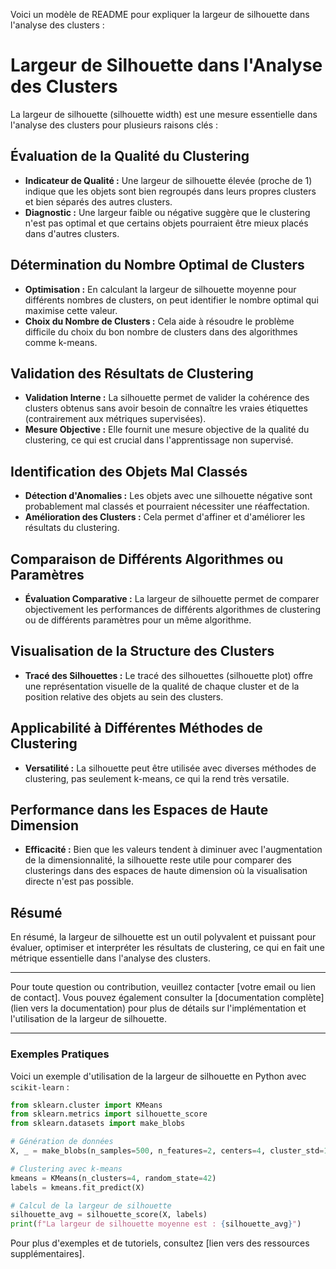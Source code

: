 Voici un modèle de README pour expliquer la largeur de silhouette dans l'analyse des clusters :

# Largeur de Silhouette dans l'Analyse des Clusters

La largeur de silhouette (silhouette width) est une mesure essentielle dans l'analyse des clusters pour plusieurs raisons clés :

## Évaluation de la Qualité du Clustering

- **Indicateur de Qualité :** Une largeur de silhouette élevée (proche de 1) indique que les objets sont bien regroupés dans leurs propres clusters et bien séparés des autres clusters.
- **Diagnostic :** Une largeur faible ou négative suggère que le clustering n'est pas optimal et que certains objets pourraient être mieux placés dans d'autres clusters.

## Détermination du Nombre Optimal de Clusters

- **Optimisation :** En calculant la largeur de silhouette moyenne pour différents nombres de clusters, on peut identifier le nombre optimal qui maximise cette valeur.
- **Choix du Nombre de Clusters :** Cela aide à résoudre le problème difficile du choix du bon nombre de clusters dans des algorithmes comme k-means.

## Validation des Résultats de Clustering

- **Validation Interne :** La silhouette permet de valider la cohérence des clusters obtenus sans avoir besoin de connaître les vraies étiquettes (contrairement aux métriques supervisées).
- **Mesure Objective :** Elle fournit une mesure objective de la qualité du clustering, ce qui est crucial dans l'apprentissage non supervisé.

## Identification des Objets Mal Classés

- **Détection d'Anomalies :** Les objets avec une silhouette négative sont probablement mal classés et pourraient nécessiter une réaffectation.
- **Amélioration des Clusters :** Cela permet d'affiner et d'améliorer les résultats du clustering.

## Comparaison de Différents Algorithmes ou Paramètres

- **Évaluation Comparative :** La largeur de silhouette permet de comparer objectivement les performances de différents algorithmes de clustering ou de différents paramètres pour un même algorithme.

## Visualisation de la Structure des Clusters

- **Tracé des Silhouettes :** Le tracé des silhouettes (silhouette plot) offre une représentation visuelle de la qualité de chaque cluster et de la position relative des objets au sein des clusters.

## Applicabilité à Différentes Méthodes de Clustering

- **Versatilité :** La silhouette peut être utilisée avec diverses méthodes de clustering, pas seulement k-means, ce qui la rend très versatile.

## Performance dans les Espaces de Haute Dimension

- **Efficacité :** Bien que les valeurs tendent à diminuer avec l'augmentation de la dimensionnalité, la silhouette reste utile pour comparer des clusterings dans des espaces de haute dimension où la visualisation directe n'est pas possible.

## Résumé

En résumé, la largeur de silhouette est un outil polyvalent et puissant pour évaluer, optimiser et interpréter les résultats de clustering, ce qui en fait une métrique essentielle dans l'analyse des clusters.

---

Pour toute question ou contribution, veuillez contacter [votre email ou lien de contact]. Vous pouvez également consulter la [documentation complète](lien vers la documentation) pour plus de détails sur l'implémentation et l'utilisation de la largeur de silhouette.

---

### Exemples Pratiques

Voici un exemple d'utilisation de la largeur de silhouette en Python avec `scikit-learn` :

```python
from sklearn.cluster import KMeans
from sklearn.metrics import silhouette_score
from sklearn.datasets import make_blobs

# Génération de données
X, _ = make_blobs(n_samples=500, n_features=2, centers=4, cluster_std=1, random_state=42)

# Clustering avec k-means
kmeans = KMeans(n_clusters=4, random_state=42)
labels = kmeans.fit_predict(X)

# Calcul de la largeur de silhouette
silhouette_avg = silhouette_score(X, labels)
print(f"La largeur de silhouette moyenne est : {silhouette_avg}")
```

Pour plus d'exemples et de tutoriels, consultez [lien vers des ressources supplémentaires].
